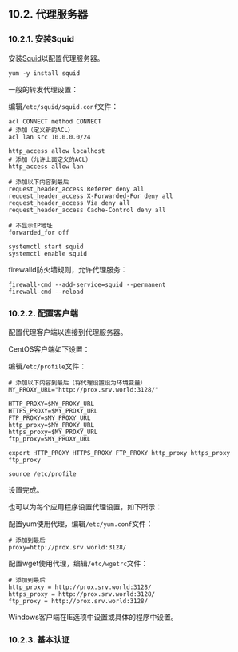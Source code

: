 ## 10.2. 代理服务器

### 10.2.1. 安装Squid

安装[Squid](http://www.squid-cache.org/)以配置代理服务器。

`yum -y install squid`

一般的转发代理设置：

编辑`/etc/squid/squid.conf`文件：

```
acl CONNECT method CONNECT
# 添加（定义新的ACL）
acl lan src 10.0.0.0/24

http_access allow localhost
# 添加（允许上面定义的ACL）
http_access allow lan

# 添加以下内容到最后
request_header_access Referer deny all
request_header_access X-Forwarded-For deny all
request_header_access Via deny all
request_header_access Cache-Control deny all

# 不显示IP地址
forwarded_for off
```

```
systemctl start squid
systemctl enable squid
```

firewalld防火墙规则，允许代理服务：

```
firewall-cmd --add-service=squid --permanent
firewall-cmd --reload
```

### 10.2.2. 配置客户端

配置代理客户端以连接到代理服务器。

CentOS客户端如下设置：

编辑`/etc/profile`文件：

```
# 添加以下内容到最后（将代理设置设为环境变量）
MY_PROXY_URL="http://prox.srv.world:3128/"

HTTP_PROXY=$MY_PROXY_URL
HTTPS_PROXY=$MY_PROXY_URL
FTP_PROXY=$MY_PROXY_URL
http_proxy=$MY_PROXY_URL
https_proxy=$MY_PROXY_URL
ftp_proxy=$MY_PROXY_URL

export HTTP_PROXY HTTPS_PROXY FTP_PROXY http_proxy https_proxy ftp_proxy
```

`source /etc/profile`

设置完成。

也可以为每个应用程序设置代理设置，如下所示：

配置yum使用代理，编辑`/etc/yum.conf`文件：

```
# 添加到最后
proxy=http://prox.srv.world:3128/
```

配置wget使用代理，编辑`/etc/wgetrc`文件：

```
# 添加到最后
http_proxy = http://prox.srv.world:3128/
https_proxy = http://prox.srv.world:3128/
ftp_proxy = http://prox.srv.world:3128/
```

Windows客户端在IE选项中设置或具体的程序中设置。

### 10.2.3. 基本认证












